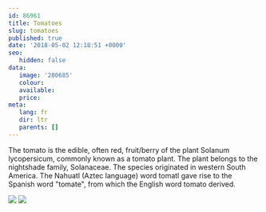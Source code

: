 ```yaml
---
id: 86961
title: Tomatoes
slug: tomatoes
published: true
date: '2018-05-02 12:18:51 +0000'
seo:
   hidden: false
data:
   image: '280685'
   colour: 
   available: 
   price: 
meta:
   lang: fr
   dir: ltr
   parents: []
---
```


The tomato is the edible, often red, fruit/berry of the plant Solanum lycopersicum, commonly known as a tomato plant. The plant belongs to the nightshade family, Solanaceae. The species originated in western South America. The Nahuatl (Aztec language) word tomatl gave rise to the Spanish word \"tomate\", from which the English word tomato derived.

<!--{% gallery %}-->
![](/3015/1525263290-tomato-2.jpg)
![](/3015/1525263293-tomato-1.jpg)
<!--{% endgallery %}-->